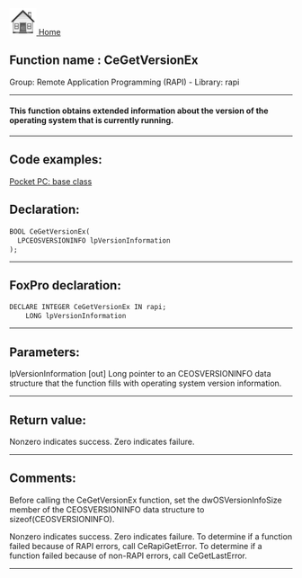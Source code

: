 [<img src="../../images/home.png"> Home ](https://github.com/VFPX/Win32API)  

## Function name : CeGetVersionEx
Group: Remote Application Programming (RAPI) - Library: rapi    
***  


#### This function obtains extended information about the version of the operating system that is currently running. 
***  


## Code examples:
[Pocket PC: base class](../../samples/sample_440.md)  

## Declaration:
```foxpro  
BOOL CeGetVersionEx(
  LPCEOSVERSIONINFO lpVersionInformation
);  
```  
***  


## FoxPro declaration:
```foxpro  
DECLARE INTEGER CeGetVersionEx IN rapi;
	LONG lpVersionInformation  
```  
***  


## Parameters:
lpVersionInformation 
[out] Long pointer to an CEOSVERSIONINFO data structure that the function fills with operating system version information.   
***  


## Return value:
Nonzero indicates success. Zero indicates failure.  
***  


## Comments:
Before calling the CeGetVersionEx function, set the dwOSVersionInfoSize member of the CEOSVERSIONINFO data structure to sizeof(CEOSVERSIONINFO).   
  
Nonzero indicates success. Zero indicates failure. To determine if a function failed because of RAPI errors, call CeRapiGetError. To determine if a function failed because of non-RAPI errors, call CeGetLastError.  
  
***  

